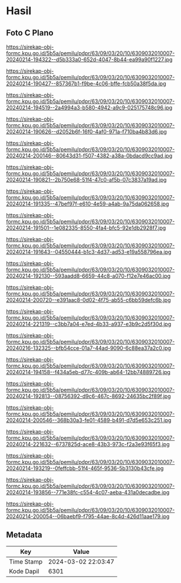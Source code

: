 # Hasil

## Foto C Plano

https://sirekap-obj-formc.kpu.go.id/5b5a/pemilu/pdpr/63/09/03/20/10/6309032010007-20240214-194322--d5b333a0-652d-4047-8b44-ea99a90f1227.jpg

https://sirekap-obj-formc.kpu.go.id/5b5a/pemilu/pdpr/63/09/03/20/10/6309032010007-20240214-190427--857367b1-f9be-4c06-bffe-fcb50a38f5da.jpg

https://sirekap-obj-formc.kpu.go.id/5b5a/pemilu/pdpr/63/09/03/20/10/6309032010007-20240214-194519--2a4994a3-b580-4942-a9c9-025175748c96.jpg

https://sirekap-obj-formc.kpu.go.id/5b5a/pemilu/pdpr/63/09/03/20/10/6309032010007-20240214-190626--d2052b6f-16f0-4af0-971a-f710ba4b83d6.jpg

https://sirekap-obj-formc.kpu.go.id/5b5a/pemilu/pdpr/63/09/03/20/10/6309032010007-20240214-200146--80643d31-f507-4382-a38a-0bdacd9cc9ad.jpg

https://sirekap-obj-formc.kpu.go.id/5b5a/pemilu/pdpr/63/09/03/20/10/6309032010007-20240214-190821--2b750e68-51f4-47c0-af5b-07c3837a19ad.jpg

https://sirekap-obj-formc.kpu.go.id/5b5a/pemilu/pdpr/63/09/03/20/10/6309032010007-20240214-191335--47bef97f-e610-4e59-a4ab-9a75da062658.jpg

https://sirekap-obj-formc.kpu.go.id/5b5a/pemilu/pdpr/63/09/03/20/10/6309032010007-20240214-191501--1e082335-8550-4fa4-bfc5-92e1db2928f7.jpg

https://sirekap-obj-formc.kpu.go.id/5b5a/pemilu/pdpr/63/09/03/20/10/6309032010007-20240214-191643--04550444-b1c3-4d37-ad53-e19a558796ea.jpg

https://sirekap-obj-formc.kpu.go.id/5b5a/pemilu/pdpr/63/09/03/20/10/6309032010007-20240214-192130--593aadd8-6659-44c8-a070-f12e7e46ac00.jpg

https://sirekap-obj-formc.kpu.go.id/5b5a/pemilu/pdpr/63/09/03/20/10/6309032010007-20240214-200720--e391aac8-0d02-4f75-ab55-c6bb59defc6b.jpg

https://sirekap-obj-formc.kpu.go.id/5b5a/pemilu/pdpr/63/09/03/20/10/6309032010007-20240214-221319--c3bb7a04-e7ed-4b33-a937-e3b9c2d5f30d.jpg

https://sirekap-obj-formc.kpu.go.id/5b5a/pemilu/pdpr/63/09/03/20/10/6309032010007-20240216-132325--bfb54cce-01a7-44ad-9090-6c88ea37a2c0.jpg

https://sirekap-obj-formc.kpu.go.id/5b5a/pemilu/pdpr/63/09/03/20/10/6309032010007-20240214-194158--f434a5eb-d77c-409b-ab64-12bb74889726.jpg

https://sirekap-obj-formc.kpu.go.id/5b5a/pemilu/pdpr/63/09/03/20/10/6309032010007-20240214-192813--08756392-d9c6-467c-8692-24635bc2f89f.jpg

https://sirekap-obj-formc.kpu.go.id/5b5a/pemilu/pdpr/63/09/03/20/10/6309032010007-20240214-200546--368b30a3-fe01-4589-b491-d7d5e653c251.jpg

https://sirekap-obj-formc.kpu.go.id/5b5a/pemilu/pdpr/63/09/03/20/10/6309032010007-20240214-221632--6737825d-ace8-43b3-973c-f2a3e93f65f3.jpg

https://sirekap-obj-formc.kpu.go.id/5b5a/pemilu/pdpr/63/09/03/20/10/6309032010007-20240214-193219--0feffcbb-51f4-465f-9536-5b3130b43cfe.jpg

https://sirekap-obj-formc.kpu.go.id/5b5a/pemilu/pdpr/63/09/03/20/10/6309032010007-20240214-193856--771e38fc-c554-4c07-aeba-431a0decadbe.jpg

https://sirekap-obj-formc.kpu.go.id/5b5a/pemilu/pdpr/63/09/03/20/10/6309032010007-20240214-200054--06baebf9-f795-44ae-8c4d-426d11aae179.jpg


## Metadata

| Key        | Value               |
| ---------- | ------------------- |
| Time Stamp | 2024-03-02 22:03:47 |
| Kode Dapil | 6301                |




